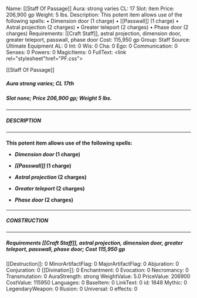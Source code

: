 Name: [[Staff Of Passage]]
Aura: strong varies
CL: 17
Slot: item
Price: 206,900 gp
Weight: 5 lbs.
Description: This potent item allows use of the following spells: • Dimension door (1 charge) • [[Passwall]] (1 charge) • Astral projection (2 charges) • Greater teleport (2 charges) • Phase door (2 charges)
Requirements: [[Craft Staff]], astral projection, dimension door, greater teleport, passwall, phase door
Cost: 115,950 gp
Group: Staff
Source: Ultimate Equipment
AL: 0
Int: 0
Wis: 0
Cha: 0
Ego: 0
Communication: 0
Senses: 0
Powers: 0
MagicItems: 0
FullText: <link rel="stylesheet"href="PF.css"><div class="heading"><p class="alignleft">[[Staff Of Passage]]</p><div style="clear: both;"></div></div><div><h5><b>Aura </b>strong varies; <b>CL </b>17th</h5><h5><b>Slot </b>none; <b>Price </b>206,900 gp; <b>Weight </b>5 lbs.</h5></div><hr/><div><h5><b>DESCRIPTION</b></h5></div><hr/><div><h4><p>This potent item allows use of the following spells: </p><p><ul><li> <i>Dimension door</i> (1 charge) </p><p><li> <i>[[Passwall]]</i> (1 charge) </p><p><li> <i>Astral projection</i> (2 charges) </p><p><li> <i>Greater teleport</i> (2 charges) </p><p><li> <i>Phase door</i> (2 charges)</ul></p></h4></div><hr/><div><h5><b>CONSTRUCTION</b></h5></div><hr/><div><h5><b>Requirements </b>[[Craft Staff]], <i>astral projection</i>, <i>dimension door</i>, <i>greater teleport</i>, <i>passwall</i>, <i>phase door</i>; <b>Cost </b>115,950 gp</h5></div>
[[Destruction]]: 0
MinorArtifactFlag: 0
MajorArtifactFlag: 0
Abjuration: 0
Conjuration: 0
[[Divination]]: 0
Enchantment: 0
Evocation: 0
Necromancy: 0
Transmutation: 0
AuraStrength: strong
WeightValue: 5.0
PriceValue: 206900
CostValue: 115950
Languages: 0
BaseItem: 0
LinkText: 0
id: 1648
Mythic: 0
LegendaryWeapon: 0
Illusion: 0
Universal: 0
effects: 0
